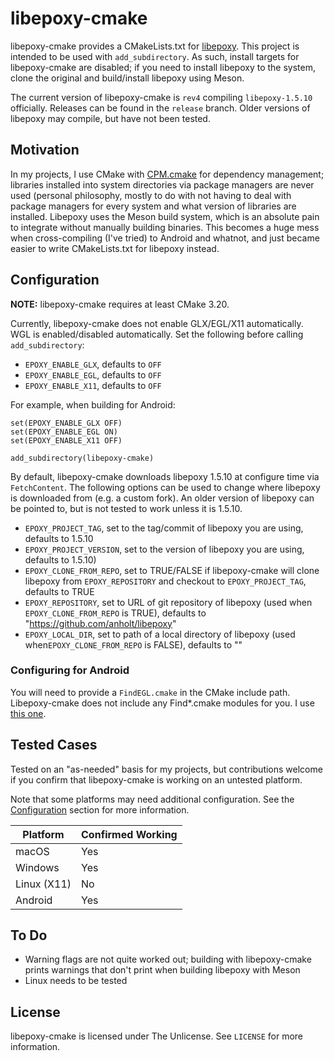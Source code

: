 # libepoxy-cmake

libepoxy-cmake provides a CMakeLists.txt for [libepoxy](https://github.com/anholt/libepoxy). This project is intended to be used with `add_subdirectory`. As such, install targets for libepoxy-cmake are disabled; if you need to install libepoxy to the system, clone the original and build/install libepoxy using Meson.

The current version of libepoxy-cmake is `rev4` compiling `libepoxy-1.5.10` officially. Releases can be found in the `release` branch. Older versions of libepoxy may compile, but have not been tested.

## Motivation

In my projects, I use CMake with [CPM.cmake](https://github.com/cpm-cmake/CPM.cmake) for dependency management; libraries installed into system directories via package managers are never used (personal philosophy, mostly to do with not having to deal with package managers for every system and what version of libraries are installed. Libepoxy uses the Meson build system, which is an absolute pain to integrate without manually building binaries. This becomes a huge mess when cross-compiling (I've tried) to Android and whatnot, and just became easier to write CMakeLists.txt for libepoxy instead.

## Configuration

**NOTE:** libepoxy-cmake requires at least CMake 3.20.

Currently, libepoxy-cmake does not enable GLX/EGL/X11 automatically. WGL is enabled/disabled automatically. Set the following before calling `add_subdirectory`:
 - `EPOXY_ENABLE_GLX`, defaults to `OFF`
 - `EPOXY_ENABLE_EGL`, defaults to `OFF`
 - `EPOXY_ENABLE_X11`, defaults to `OFF`

For example, when building for Android:
```
set(EPOXY_ENABLE_GLX OFF)
set(EPOXY_ENABLE_EGL ON)
set(EPOXY_ENABLE_X11 OFF)

add_subdirectory(libepoxy-cmake)
```

By default, libepoxy-cmake downloads libepoxy 1.5.10 at configure time via `FetchContent`. The following options can be used to change where libepoxy is downloaded from (e.g. a custom fork). An older version of libepoxy can be pointed to, but is not tested to work unless it is 1.5.10.
 - `EPOXY_PROJECT_TAG`, set to the tag/commit of libepoxy you are using, defaults to 1.5.10
 - `EPOXY_PROJECT_VERSION`, set to the version of libepoxy you are using, defaults to 1.5.10)
 - `EPOXY_CLONE_FROM_REPO`, set to TRUE/FALSE if libepoxy-cmake will clone libepoxy from `EPOXY_REPOSITORY` and checkout to `EPOXY_PROJECT_TAG`, defaults to TRUE
 - `EPOXY_REPOSITORY`, set to URL of git repository of libepoxy (used when `EPOXY_CLONE_FROM_REPO` is TRUE), defaults to "https://github.com/anholt/libepoxy"
 - `EPOXY_LOCAL_DIR`, set to path of a local directory of libepoxy (used when`EPOXY_CLONE_FROM_REPO` is FALSE), defaults to "" 

### Configuring for Android

You will need to provide a `FindEGL.cmake` in the CMake include path. Libepoxy-cmake does not include any Find\*.cmake modules for you. I use [this one](https://github.com/rpavlik/cmake-modules/blob/main/FindEGL.cmake).

## Tested Cases
Tested on an "as-needed" basis for my projects, but contributions welcome if you confirm that libepoxy-cmake is working on an untested platform.

Note that some platforms may need additional configuration. See the [Configuration](#configuration) section for more information.

| Platform    | Confirmed Working |
|-------------|-------------------|
| macOS       | Yes               |
| Windows     | Yes               |
| Linux (X11) | No                |
| Android     | Yes               |

## To Do
 - Warning flags are not quite worked out; building with libepoxy-cmake prints warnings that don't print when building libepoxy with Meson
 - Linux needs to be tested

## License

libepoxy-cmake is licensed under The Unlicense. See `LICENSE` for more information.
